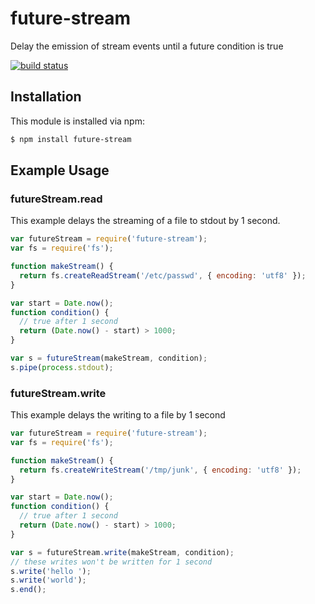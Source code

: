 # future-stream

Delay the emission of stream events until a future condition is true

[![build status](https://secure.travis-ci.org/eugeneware/future-stream.png)](http://travis-ci.org/eugeneware/future-stream)

## Installation

This module is installed via npm:

``` bash
$ npm install future-stream
```

## Example Usage

### futureStream.read

This example delays the streaming of a file to stdout by 1 second.

``` js
var futureStream = require('future-stream');
var fs = require('fs');

function makeStream() {
  return fs.createReadStream('/etc/passwd', { encoding: 'utf8' });
}

var start = Date.now();
function condition() {
  // true after 1 second
  return (Date.now() - start) > 1000;
}

var s = futureStream(makeStream, condition);
s.pipe(process.stdout);
```

### futureStream.write

This example delays the writing to a file by 1 second

``` js
var futureStream = require('future-stream');
var fs = require('fs');

function makeStream() {
  return fs.createWriteStream('/tmp/junk', { encoding: 'utf8' });
}

var start = Date.now();
function condition() {
  // true after 1 second
  return (Date.now() - start) > 1000;
}

var s = futureStream.write(makeStream, condition);
// these writes won't be written for 1 second
s.write('hello ');
s.write('world');
s.end();
```
